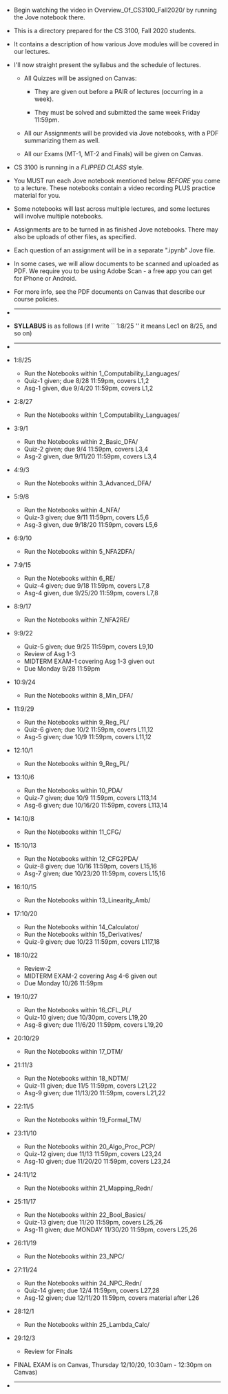
* Begin watching the video in Overview_Of_CS3100_Fall2020/
  by running the Jove notebook there. 

* This is a directory prepared for the CS 3100, Fall 2020 students.

* It contains a description of how various Jove modules will be
  covered in our lectures.
  
* I'll now straight present the syllabus and the schedule of
  lectures. 
  
  - All Quizzes will be assigned on Canvas:
  
    - They are given out before a PAIR of lectures (occurring in a week).
    
    - They must be solved and submitted the same week Friday 11:59pm.
    
  - All our Assignments will be provided via Jove notebooks, with a PDF
    summarizing them as well.
  
  - All our Exams (MT-1, MT-2 and Finals) will be given on Canvas.

* CS 3100 is running in a *FLIPPED CLASS* style.

* You MUST run each Jove notebook mentioned below *BEFORE* you come
  to a lecture. These notebooks contain a video recording PLUS practice
  material for you.
  
* Some notebooks will last across multiple lectures, and some lectures
  will involve multiple notebooks.
  
* Assignments are to be turned in as finished Jove notebooks. There may
  also be uploads of other files, as specified.

* Each question of an assignment will be in a separate ".ipynb" Jove file.

* In some cases, we will allow documents to be scanned and uploaded as PDF. We require
  you to be using Adobe Scan - a free app you can get for iPhone or Android.

* For more info, see the PDF documents on Canvas that describe our course policies.

* -------------------------------------------------------

* **SYLLABUS** is as follows (if I write `` 1:8/25 '' it means Lec1 on 8/25, and so on)

* -------------------------------------------------------

* 1:8/25
  - Run the Notebooks within 1_Computability_Languages/ 
  - Quiz-1 given; due 8/28 11:59pm, covers L1,2
  - Asg-1 given, due 9/4/20 11:59pm, covers L1,2
* 2:8/27
  - Run the Notebooks within 1_Computability_Languages/

  
* 3:9/1
  - Run the Notebooks within 2_Basic_DFA/
  - Quiz-2 given; due 9/4 11:59pm, covers L3,4
  - Asg-2 given, due 9/11/20 11:59pm, covers L3,4
* 4:9/3
  - Run the Notebooks within 3_Advanced_DFA/ 


* 5:9/8
  - Run the Notebooks within 4_NFA/
  - Quiz-3 given; due 9/11 11:59pm, covers L5,6
  - Asg-3 given, due 9/18/20 11:59pm, covers L5,6
* 6:9/10
  - Run the Notebooks within 5_NFA2DFA/



* 7:9/15
  - Run the Notebooks within 6_RE/
  - Quiz-4 given; due 9/18 11:59pm, covers L7,8
  - Asg-4 given, due 9/25/20 11:59pm, covers L7,8    
* 8:9/17
  - Run the Notebooks within 7_NFA2RE/


* 9:9/22
  - Quiz-5 given; due 9/25 11:59pm, covers L9,10
  - Review of Asg 1-3
  - MIDTERM EXAM-1 covering Asg 1-3 given out
  - Due Monday 9/28 11:59pm
* 10:9/24
  - Run the Notebooks within 8_Min_DFA/

* 11:9/29
  - Run the Notebooks within 9_Reg_PL/
  - Quiz-6 given; due 10/2 11:59pm, covers L11,12
  - Asg-5 given; due 10/9 11:59pm, covers L11,12
* 12:10/1
  - Run the Notebooks within 9_Reg_PL/



* 13:10/6
  - Run the Notebooks within 10_PDA/
  - Quiz-7 given; due 10/9 11:59pm, covers L113,14
  - Asg-6 given; due 10/16/20 11:59pm, covers L113,14      
* 14:10/8
  - Run the Notebooks within 11_CFG/  

  
* 15:10/13
  - Run the Notebooks within 12_CFG2PDA/
  - Quiz-8 given; due 10/16 11:59pm, covers L15,16
  - Asg-7 given; due 10/23/20 11:59pm, covers L15,16         
* 16:10/15
  - Run the Notebooks within 13_Linearity_Amb/


  
* 17:10/20
  - Run the Notebooks within 14_Calculator/
  - Run the Notebooks within 15_Derivatives/
  - Quiz-9 given; due 10/23 11:59pm, covers L117,18
* 18:10/22
  - Review-2
  - MIDTERM EXAM-2 covering Asg 4-6 given out
  - Due Monday 10/26 11:59pm

* 19:10/27
  - Run the Notebooks within 16_CFL_PL/		
  - Quiz-10 given; due 10/30pm, covers L19,20
  - Asg-8 given; due 11/6/20 11:59pm, covers L19,20
* 20:10/29
  - Run the Notebooks within 17_DTM/  


  
* 21:11/3
  - Run the Notebooks within 18_NDTM/
  - Quiz-11 given; due 11/5 11:59pm, covers L21,22
  - Asg-9 given; due 11/13/20 11:59pm, covers L21,22  
* 22:11/5
  - Run the Notebooks within 19_Formal_TM/  


  
* 23:11/10
  - Run the Notebooks within 20_Algo_Proc_PCP/
  - Quiz-12 given; due 11/13 11:59pm, covers L23,24
  - Asg-10 given; due 11/20/20 11:59pm, covers L23,24  
* 24:11/12
  - Run the Notebooks within 21_Mapping_Redn/  


   
* 25:11/17
  - Run the Notebooks within 22_Bool_Basics/
  - Quiz-13 given; due 11/20 11:59pm, covers L25,26
  - Asg-11 given; due MONDAY 11/30/20 11:59pm, covers L25,26 
* 26:11/19
  - Run the Notebooks within 23_NPC/  


  
* 27:11/24
  - Run the Notebooks within 24_NPC_Redn/
  - Quiz-14 given; due 12/4 11:59pm, covers L27,28
  - Asg-12 given; due 12/11/20 11:59pm, covers material after L26


* 28:12/1
  - Run the Notebooks within 25_Lambda_Calc/    
* 29:12/3
  - Review for Finals

* FINAL EXAM is on Canvas, Thursday 12/10/20, 10:30am - 12:30pm on Canvas)
* -------------------------------------------------------


